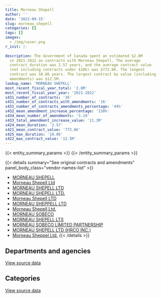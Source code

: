```yaml
---
title: Morneau Shepell
author: ''
date: '2022-09-15'
slug: morneau_shepell
categories: []
tags: []
images:
  - /img/cover.png
r_init: |-
  
description: The Government of Canada spent an estimated $2.8M
  in 2021-2022 on contracts with Morneau Shepell. The average
  contract duration was 2.57 years, and the average contract value
  (not including contracts under $10k) was $772.6K. The longest
  contract was 10.86 years. The largest contract by value (including
  amendments) was $12.5M.
lookup_name: 'MORNEAU SHEPELL'
most_recent_fiscal_year_total: '2.8M'
most_recent_fiscal_year_year: '2021-2022'
s431_number_of_contracts: '36'
s431_number_of_contracts_with_amendments: '16'
s431_number_of_contracts_amendments_percentage: '44%'
s432_mean_amendment_increase_percentage: '130%'
s434_mean_number_of_amendments: '3.19'
s433_total_amendment_increase_value: '11.3M'
s424_mean_duration: '2.57'
s421_mean_contract_value: '772.6K'
s425_max_duration: '10.86'
s422_max_contract_value: '12.5M'
---
```


<script src="/rmarkdown-libs/htmlwidgets/htmlwidgets.js"></script>
<link href="/rmarkdown-libs/datatables-css/datatables-crosstalk.css" rel="stylesheet" />
<script src="/rmarkdown-libs/datatables-binding/datatables.js"></script>
<script src="/rmarkdown-libs/jquery/jquery-3.6.0.min.js"></script>
<link href="/rmarkdown-libs/dt-core-bootstrap/css/dataTables.bootstrap.min.css" rel="stylesheet" />
<link href="/rmarkdown-libs/dt-core-bootstrap/css/dataTables.bootstrap.extra.css" rel="stylesheet" />
<script src="/rmarkdown-libs/dt-core-bootstrap/js/jquery.dataTables.min.js"></script>
<script src="/rmarkdown-libs/dt-core-bootstrap/js/dataTables.bootstrap.min.js"></script>
<link href="/rmarkdown-libs/crosstalk/css/crosstalk.min.css" rel="stylesheet" />
<script src="/rmarkdown-libs/crosstalk/js/crosstalk.min.js"></script>
<script src="/rmarkdown-libs/htmlwidgets/htmlwidgets.js"></script>
<link href="/rmarkdown-libs/datatables-css/datatables-crosstalk.css" rel="stylesheet" />
<script src="/rmarkdown-libs/datatables-binding/datatables.js"></script>
<script src="/rmarkdown-libs/jquery/jquery-3.6.0.min.js"></script>
<link href="/rmarkdown-libs/dt-core-bootstrap/css/dataTables.bootstrap.min.css" rel="stylesheet" />
<link href="/rmarkdown-libs/dt-core-bootstrap/css/dataTables.bootstrap.extra.css" rel="stylesheet" />
<script src="/rmarkdown-libs/dt-core-bootstrap/js/jquery.dataTables.min.js"></script>
<script src="/rmarkdown-libs/dt-core-bootstrap/js/dataTables.bootstrap.min.js"></script>
<link href="/rmarkdown-libs/crosstalk/css/crosstalk.min.css" rel="stylesheet" />
<script src="/rmarkdown-libs/crosstalk/js/crosstalk.min.js"></script>

{{< entity_summary_params >}}
{{< /entity_summary_params >}}

{{< details summary="See original contracts and amendments" panel_body_class="vendor-names-list" >}}
- [MORNEAU SHEPELL](https://search.open.canada.ca/en/ct/?sort=contract_value_f%20desc&page=1&search_text=%22MORNEAU%20SHEPELL%22)
- [Morneau Shepell Ltd](https://search.open.canada.ca/en/ct/?sort=contract_value_f%20desc&page=1&search_text=%22Morneau%20Shepell%20Ltd%22)
- [MORNEAU SHEPELL LTD](https://search.open.canada.ca/en/ct/?sort=contract_value_f%20desc&page=1&search_text=%22MORNEAU%20SHEPELL%20LTD%22)
- [MORNEAU SHEPELL LTD.](https://search.open.canada.ca/en/ct/?sort=contract_value_f%20desc&page=1&search_text=%22MORNEAU%20SHEPELL%20LTD.%22)
- [Morneau Shepell LTD](https://search.open.canada.ca/en/ct/?sort=contract_value_f%20desc&page=1&search_text=%22Morneau%20Shepell%20LTD%22)
- [MORNEAU SHEPPELL LTD](https://search.open.canada.ca/en/ct/?sort=contract_value_f%20desc&page=1&search_text=%22MORNEAU%20SHEPPELL%20LTD%22)
- [Morneau Shepell Ltd.](https://search.open.canada.ca/en/ct/?sort=contract_value_f%20desc&page=1&search_text=%22Morneau%20Shepell%20Ltd.%22)
- [MORNEAU SOBECO](https://search.open.canada.ca/en/ct/?sort=contract_value_f%20desc&page=1&search_text=%22MORNEAU%20SOBECO%22)
- [MORNEAU SHEPELL LTS](https://search.open.canada.ca/en/ct/?sort=contract_value_f%20desc&page=1&search_text=%22MORNEAU%20SHEPELL%20LTS%22)
- [MORNEAU SOBECO LIMITED PARTNERSHIP](https://search.open.canada.ca/en/ct/?sort=contract_value_f%20desc&page=1&search_text=%22MORNEAU%20SOBECO%20LIMITED%20PARTNERSHIP%22)
- [MORNEAU SHEPELL LTD (HRCO INC.)](https://search.open.canada.ca/en/ct/?sort=contract_value_f%20desc&page=1&search_text=%22MORNEAU%20SHEPELL%20LTD%20%28HRCO%20INC.%29%22)
- [Morneau Sheppel Ltd.](https://search.open.canada.ca/en/ct/?sort=contract_value_f%20desc&page=1&search_text=%22Morneau%20Sheppel%20Ltd.%22)
{{< /details >}}

## Departments and agencies

<div id="htmlwidget-1" style="width:100%;height:auto;" class="datatables html-widget"></div>
<script type="application/json" data-for="htmlwidget-1">{"x":{"style":"bootstrap","filter":"none","vertical":false,"data":[["<a href=\"/departments/aafc-aac/\">Agriculture and Agri-Food Canada<\/a>","<a href=\"/departments/cbsa-asfc/\">Canada Border Services Agency<\/a>","<a href=\"/departments/ced-dec/\">Canada Economic Development for Quebec Regions<\/a>","<a href=\"/departments/cfia-acia/\">Canadian Food Inspection Agency<\/a>","<a href=\"/departments/cra-arc/\">Canada Revenue Agency<\/a>","<a href=\"/departments/elections/\">Elections Canada<\/a>","<a href=\"/departments/esdc-edsc/\">Employment and Social Development Canada<\/a>","<a href=\"/departments/hc-sc/\">Health Canada<\/a>","<a href=\"/departments/iaac-aeic/\">Impact Assessment Agency of Canada<\/a>","<a href=\"/departments/ic/\">Innovation, Science and Economic Development Canada<\/a>","<a href=\"/departments/irb-cisr/\">Immigration and Refugee Board of Canada<\/a>","<a href=\"/departments/oag-bvg/\">Office of the Auditor General of Canada<\/a>","<a href=\"/departments/osfi-bsif/\">Office of the Superintendent of Financial Institutions Canada<\/a>","<a href=\"/departments/pch/\">Canadian Heritage<\/a>","<a href=\"/departments/pco-bcp/\">Privy Council Office<\/a>","<a href=\"/departments/pwgsc-tpsgc/\">Public Services and Procurement Canada<\/a>","<a href=\"/departments/rcmp-grc/\">Royal Canadian Mounted Police<\/a>","<a href=\"/departments/tbs-sct/\">Treasury Board of Canada Secretariat<\/a>"],[333538.49,null,null,369708.12,619590.81,28454.7,26630.66,null,null,8339.93,null,0,null,null,4088.65,32339.89,1154053.59,2243.4],[244188.75,null,null,496271.32,802205.73,null,95557.09,11129.96,null,18147.27,null,9044.52,13325.12,null,4335.25,34000,1394755.3,5006.61],[438633.52,null,17556.68,494915.38,754496.74,null,121918.47,56422.71,21531.65,22398.86,430.52,19024.68,53446.92,27283.85,4323.41,null,1467377.68,4992.93],[438633.52,790278.28,null,494915.38,320506.87,null,122643.39,45447.33,4320.49,null,17459.88,0,40268.23,null,4323.41,null,562420.93,4992.93]],"container":"<table class=\"table table-striped table-hover row-border order-column display\">\n  <thead>\n    <tr>\n      <th>Department<\/th>\n      <th>2018-2019<\/th>\n      <th>2019-2020<\/th>\n      <th>2020-2021<\/th>\n      <th>2021-2022<\/th>\n    <\/tr>\n  <\/thead>\n<\/table>","options":{"order":[[4,"desc"]],"pageLength":10,"autoWidth":true,"columnDefs":[{"targets":1,"render":"function(data, type, row, meta) {\n    return type !== 'display' ? data : DTWidget.formatCurrency(data, \"$\", 2, 3, \",\", \".\", true, null);\n  }"},{"targets":2,"render":"function(data, type, row, meta) {\n    return type !== 'display' ? data : DTWidget.formatCurrency(data, \"$\", 2, 3, \",\", \".\", true, null);\n  }"},{"targets":3,"render":"function(data, type, row, meta) {\n    return type !== 'display' ? data : DTWidget.formatCurrency(data, \"$\", 2, 3, \",\", \".\", true, null);\n  }"},{"targets":4,"render":"function(data, type, row, meta) {\n    return type !== 'display' ? data : DTWidget.formatCurrency(data, \"$\", 2, 3, \",\", \".\", true, null);\n  }"},{"width":"16%","targets":[1,2,3,4]},{"className":"dt-right","targets":[1,2,3,4]}],"orderClasses":false}},"evals":["options.columnDefs.0.render","options.columnDefs.1.render","options.columnDefs.2.render","options.columnDefs.3.render"],"jsHooks":[]}</script>
<p class="text-right">
<a href="https://github.com/GoC-Spending/contracts-data/tree/main/data/out/vendors/morneau_shepell/summary_by_fiscal_year_by_department.csv" class="source-data-link btn btn-link">View source data</a>
</p>

## Categories

<div id="htmlwidget-2" style="width:100%;height:auto;" class="datatables html-widget"></div>
<script type="application/json" data-for="htmlwidget-2">{"x":{"style":"bootstrap","filter":"none","vertical":false,"data":[["<a href=\"/categories/professional_services/\">Professional services<\/a>","<a href=\"/categories/information_technology/\">Information technology<\/a>","<a href=\"/categories/medical/\">Medical<\/a>","<a href=\"/categories/human_capital/\">Human capital<\/a>"],[1561234.61,null,619590.81,398162.82],[1409080.67,237539.92,1470639.58,10706.75],[1419247.18,313324.09,1744468.35,27714.37],[410923.64,303154.09,2089781.39,42351.52]],"container":"<table class=\"table table-striped table-hover row-border order-column display\">\n  <thead>\n    <tr>\n      <th>Category<\/th>\n      <th>2018-2019<\/th>\n      <th>2019-2020<\/th>\n      <th>2020-2021<\/th>\n      <th>2021-2022<\/th>\n    <\/tr>\n  <\/thead>\n<\/table>","options":{"order":[[4,"desc"]],"dom":"t","pageLength":30,"autoWidth":true,"columnDefs":[{"targets":1,"render":"function(data, type, row, meta) {\n    return type !== 'display' ? data : DTWidget.formatCurrency(data, \"$\", 2, 3, \",\", \".\", true, null);\n  }"},{"targets":2,"render":"function(data, type, row, meta) {\n    return type !== 'display' ? data : DTWidget.formatCurrency(data, \"$\", 2, 3, \",\", \".\", true, null);\n  }"},{"targets":3,"render":"function(data, type, row, meta) {\n    return type !== 'display' ? data : DTWidget.formatCurrency(data, \"$\", 2, 3, \",\", \".\", true, null);\n  }"},{"targets":4,"render":"function(data, type, row, meta) {\n    return type !== 'display' ? data : DTWidget.formatCurrency(data, \"$\", 2, 3, \",\", \".\", true, null);\n  }"},{"width":"16%","targets":[1,2,3,4]},{"className":"dt-right","targets":[1,2,3,4]}],"orderClasses":false,"lengthMenu":[10,25,30,50,100]}},"evals":["options.columnDefs.0.render","options.columnDefs.1.render","options.columnDefs.2.render","options.columnDefs.3.render"],"jsHooks":[]}</script>
<p class="text-right">
<a href="https://github.com/GoC-Spending/contracts-data/tree/main/data/out/vendors/morneau_shepell/summary_by_fiscal_year_by_category.csv" class="source-data-link btn btn-link">View source data</a>
</p>
